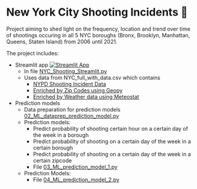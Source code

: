 # New York City Shooting Incidents 🗽
Project aiming to shed light on the frequency, location and trend over time of shootings occuring in all 5 NYC boroughs (Bronx, Brooklyn, Manhattan, Queens, Staten Island) from 2006 until 2021.

The project includes:

* Streamlit app [![Streamlit App](https://static.streamlit.io/badges/streamlit_badge_black_white.svg)](https://bienerts-nyc-shootings-nyc-shooting-streamlit-l8l4ml.streamlit.app/)
  * In file [NYC_Shooting_Streamlit.py](NYC_Shooting_Streamlit.py)
  * Uses data from NYC_full_with_data.csv which contains
    * [NYPD Shooting Incident Data](https://data.cityofnewyork.us/Public-Safety/NYPD-Shooting-Incident-Data-Historic-/833y-fsy8) 
    * [Enriched by Zip Codes using Geopy](https://github.com/geopy/geopy)
    * [Enriched by Weather data using Meteostat](https://github.com/meteostat/meteostat-python)
* Prediction models
  * Data preparation for prediction models [02_ML_dataprep_prediction_model.py](02_ML_dataprep_prediction_model.py)
  * Prediction models:
    * Predict probability of shooting certain hour on a certain day of the week in a borough 
    * Predict probability of shooting on a certain day of the week in a certain borough 
    * Predict probability of shooting on a certain day of the week in a certain zipcode
    * File [03_ML_prediction_model_1.py](03_ML_prediction_model_1.py)
  * Prediction Models:
    * File [04_ML_prediction_model_2.py](04_ML_prediction_model_2.py)
